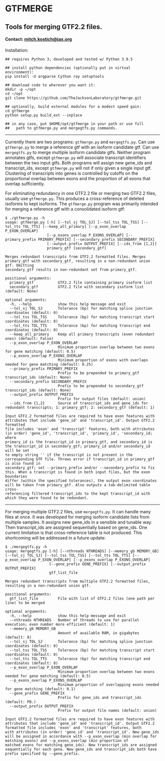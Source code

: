 # GTFMERGE
## Tools for merging GTF2.2 files.
#### Contact: mitch.kostich@jax.org
 
Installation:

```
## requires Python 3; developed and tested w/ Python 3.9.5

## install python dependencies (optionally put in virtual environment):
pip install -U argparse Cython ray setuptools

## download code to wherever you want it:
mkdir -p ~/opt
cd ~/opt
git clone https://github.com/TheJacksonLaboratory/gtfmerge.git

## optionally, build external modules for a modest speed gain:
cd gtfmerge
python setup.py build_ext --inplace

## in any case, put $HOME/opt/gtfmerge in your path or use full 
##   path to gtfmerge.py and mergegtfs.py commands. 
```

---

Currently there are two programs: `gtfmerge.py` and `mergegtfs.py`. Can use 
`gtfmerge.py` to merge a reference gtf with an isoform candidate gtf. Can use
`mergegtfs.py` to merge multiple isoform candidate gtfs. Neither program 
annotates gtfs, except `gtfmerge.py` will associate transcript identifiers
between the two input gtfs. Both programs will assign new 
gene_ids and transcript_ids, except `gtfmerge.py` will not if only given a
single input gtf. Clustering of transcripts into genes is 
controlled by cutoffs on the proportional overlap between exons and the 
proportion of all exons that overlap sufficiently. 

For eliminating redundancy in one GTF2.2 file or merging two GTF2.2 files,
usually use `gtfmerge.py`. This produces a cross-reference of deleted isoforms 
to kept isoforms. The `gtfmerge.py` program was primarily intended for merging 
a reference gtf with a consolidated isoform gtf:

```
$ ./gtfmerge.py -h
usage: gtfmerge.py [-h] [--tol_sj TOL_SJ] [--tol_tss TOL_TSS] [--tol_tts TOL_TTS] [--keep_all_primary] [--p_exon_overlap P_EXON_OVERLAP]
                   [--p_exons_overlap P_EXONS_OVERLAP] [--primary_prefix PRIMARY_PREFIX] [--secondary_prefix SECONDARY_PREFIX]
                   [--output_prefix OUTPUT_PREFIX] [--ids_from {1,2}]
                   primary_gtf [secondary_gtf]

Merges redundant transcripts from GTF2.2 formatted files. Merges primary_gtf with secondary_gtf, resulting in a non-redundant union gtf. Omitting
secondary_gtf results in non-redundant set from primary_gtf.

positional arguments:
  primary_gtf           GTF2.2 file containing primary isoform list
  secondary_gtf         GTF2.2 file with secondary isoform list (default: None)

optional arguments:
  -h, --help            show this help message and exit
  --tol_sj TOL_SJ       Tolerance (bp) for matching splice junction coordinates (default: 0)
  --tol_tss TOL_TSS     Tolerance (bp) for matching transcript start coordinates (default: 0)
  --tol_tts TOL_TTS     Tolerance (bp) for matching transcript end coordinates (default: 0)
  --keep_all_primary    Keep all primary transcripts (even redundant ones) (default: False)
  --p_exon_overlap P_EXON_OVERLAP
                        Minimum proportion overlap between two exons for gene matching (default: 0.5)
  --p_exons_overlap P_EXONS_OVERLAP
                        Minimum proportion of exons with overlaps needed for gene matching (default: 0.25)
  --primary_prefix PRIMARY_PREFIX
                        Prefix to be prepended to primary_gtf transcript_ids (default: None)
  --secondary_prefix SECONDARY_PREFIX
                        Prefix to be prepended to secondary_gtf transcript_ids (default: None)
  --output_prefix OUTPUT_PREFIX
                        Prefix for output files (default: union)
  --ids_from {1,2}      Source of transcript_ids and gene_ids for redundant transcripts; 1: primary_gtf; 2: secondary_gtf (default: 1)

Input GTF2.2 formatted files are required to have exon features with attributes that include 'gene_id' and 'transcript_id'. Output GTF2.2 formatted
file includes 'exon' and 'transcript' features, both with attributes (in order) 'gene_id', 'transcript_id', 'primary_id', 'secondary_id; where
primary_id is the transcript_id in primary_gtf, and secondary_id is the transcript_id in secondary_gtf; primary_id and/or secondary_id will be set
to empty string '' if the transcript is not present in the corresponding GTF file. Throws error if transcript_id in primary_gtf is also found in
secondary_gtf; set --primary_prefix and/or --secondary_prefix to fix this. When a transcript is found in both input files, but the exon boundaries
differ (within the specified tolerances), the output exon coordinates will be taken from primary_gtf. Also outputs a tab-delimited table cross-
referencing filtered transcript_ids to the kept transcript_id with which they were found to be redundant.
```

---

For merging multiple GTF2.2 files, use `mergegtfs.py`. It can handle many 
files at once. It was developed for merging isoform candidate lists from 
multiple samples. It assigns new gene_ids in a sensible and tunable way. Then 
transcript_ids are assigned sequentially based on gene_ids. One current 
limitation is that cross-reference table is not produced. This shortcoming 
will be addressed in a future update:

```
$ ./mergegtfs.py -h
usage: mergegtfs.py [-h] [--nthreads NTHREADS] [--memory_gb MEMORY_GB] [--tol_sj TOL_SJ] [--tol_tss TOL_TSS] [--tol_tts TOL_TTS] [--p_exon_overlap P_EXON_OVERLAP] [--p_exons_overlap P_EXONS_OVERLAP]
                    [--gene_prefix GENE_PREFIX] [--output_prefix OUTPUT_PREFIX]
                    gtf_list_file

Merges redundant transcripts from multiple GTF2.2 formatted files, resulting in a non-redundant union gtf.

positional arguments:
  gtf_list_file         File with list of GTF2.2 files (one path per line) to be merged

optional arguments:
  -h, --help            show this help message and exit
  --nthreads NTHREADS   Number of threads to use for parallel execution; even number more efficient (default: 1)
  --memory_gb MEMORY_GB
                        Amount of available RAM, in gigabytes (default: 8)
  --tol_sj TOL_SJ       Tolerance (bp) for matching splice junction coordinates (default: 0)
  --tol_tss TOL_TSS     Tolerance (bp) for matching transcript start coordinates (default: 0)
  --tol_tts TOL_TTS     Tolerance (bp) for matching transcript end coordinates (default: 0)
  --p_exon_overlap P_EXON_OVERLAP
                        Minimum proportion overlap between two exons needed for gene matching (default: 0.5)
  --p_exons_overlap P_EXONS_OVERLAP
                        Minimum proportion of overlapping exons needed for gene matching (default: 0.1)
  --gene_prefix GENE_PREFIX
                        Prefix for gene_ids and transcript_ids (default: PB.)
  --output_prefix OUTPUT_PREFIX
                        Prefix for output file names (default: union)

Input GTF2.2 formatted files are required to have exon features with attributes that include 'gene_id' and 'transcript_id'. Output GTF2.2 formatted file includes 'exon' and 'transcript' features, both
with attributes (in order) 'gene_id' and 'transcript_id'. New gene_ids will be assigned in accordance with --p_exon_overlap (min overlap for matching exons) and --p_exons_overlap (min proportion of
matched exons for matching gene_ids). New transcript_ids are assigned sequentially for each gene. New gene_ids and transcript_ids both have prefix specified by --gene_prefix.
```

